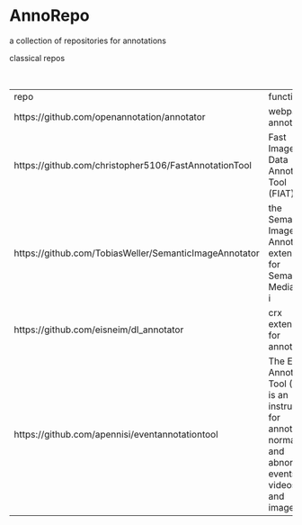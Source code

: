 # AnnoRepo
a collection of repositories for annotations

classical repos
<table>
    <tr>
        <td>repo</td>
        <td>functions</td>
        <td>comments</td>
    </tr>
    <tr>
        <td>https://github.com/openannotation/annotator</td>
        <td>webpage annotation</td>
        <td>text,images,..</td>
    </tr>
    <tr>
        <td>https://github.com/christopher5106/FastAnnotationTool</td>
        <td>Fast Image Data Annotation Tool (FIAT)</td>
        <td>license plate annotation</td>
    </tr>
    <tr>
        <td>https://github.com/TobiasWeller/SemanticImageAnnotator</td>
        <td>the Semantic Image Annotator extension for Semantic MediaWiki. i</td>
        <td>maybe</td>
    </tr>
    <tr>
        <td>https://github.com/eisneim/dl_annotator</td>
        <td>crx extension for annotation</td>
        <td>fun</td>
    </tr>
    <tr>
        <td>https://github.com/apennisi/eventannotationtool</td>
        <td>The Event Annotation Tool (EAT) is an instrument for annotating normal and abnormal events in videos and images.</td>
        <td>useful</td>
    </tr>
</table>
